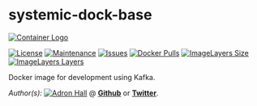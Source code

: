 # systemic-dock-base

[![Container Logo](https://github.com/adron-orange/systemic-dock-base/blob/master/Logo.png?raw=true)]()

[![License](https://img.shields.io/github/license/adron-orange/systemic-dock-base.svg?style=flat-square)](https://github.com/adron-orange/systemic-dock-base/blob/master/LICENSE)
[![Maintenance](https://img.shields.io/maintenance/yes/2016.svg?style=flat-square)](#)
[![Issues](https://img.shields.io/github/issues/adron-orange/systemic-dock-base.svg?style=flat-square)](https://github.com/adron-orange/systemic-dock-base/issues)
[![Docker Pulls](https://img.shields.io/docker/pulls/adron-orange/systemic-dock-base.svg?style=flat-square)](https://hub.docker.com/r/adronorange/dock-base/)
[![ImageLayers Size](https://img.shields.io/imagelayers/image-size/_/adron-orange/systemic-dock-base.svg?style=flat-square)](https://hub.docker.com/r/adronorange/dock-base/)
[![ImageLayers Layers](https://img.shields.io/imagelayers/layers/_/adron-orange/systemic-dock-base.svg?style=flat-square)](https://hub.docker.com/r/adronorange/dock-base/)

Docker image for development using Kafka.

*Author(s):* [![Adron Hall](https://github.com/adron-orange/systemic-dock-base/blob/master/AdronHall.png?raw=true)](http://compositecode.com) @ **[Github](https://www.github.com/adron-orange)** or **[Twitter](https://twitter.com/adron)**.
